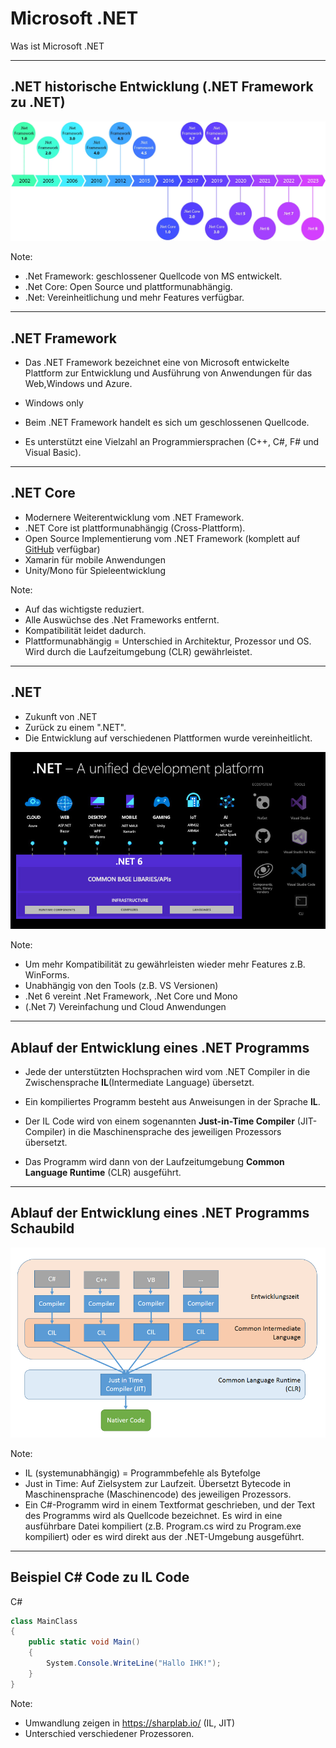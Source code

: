 # Microsoft .NET

Was ist Microsoft .NET

---

<!-- .slide: class="left" -->
## .NET historische Entwicklung (.NET Framework zu .NET)

![.NET historische Entwicklung](images/DotNetHistory.png)

Note:
* .Net Framework: geschlossener Quellcode von MS entwickelt.
* .Net Core: Open Source und plattformunabhängig.
* .Net: Vereinheitlichung und mehr Features verfügbar.

---

<!-- .slide: class="left" -->
## .NET Framework

* Das .NET Framework bezeichnet eine von Microsoft entwickelte Plattform zur Entwicklung und Ausführung von Anwendungen für das Web,Windows und Azure.

* Windows only

* Beim .NET Framework handelt es sich um geschlossenen Quellcode.

* Es unterstützt eine Vielzahl an Programmiersprachen (C++, C#, F# und Visual Basic).

---

<!-- .slide: class="left" -->
## .NET Core

* Modernere Weiterentwicklung vom .NET Framework.
* .NET Core ist plattformunabhängig (Cross-Plattform).
* Open Source Implementierung vom .NET Framework (komplett auf [GitHub](https://github.com/dotnet) verfügbar)
* Xamarin für mobile Anwendungen
* Unity/Mono für Spieleentwicklung


Note: 
* Auf das wichtigste reduziert.
* Alle Auswüchse des .Net Frameworks entfernt.
* Kompatibilität leidet dadurch.
* Plattformunabhängig = Unterschied in Architektur, Prozessor und OS. Wird durch die Laufzeitumgebung (CLR) gewährleistet.

---

<!-- .slide: class="left" -->
## .NET

* Zukunft von .NET
* Zurück zu einem ".NET".
* Die Entwicklung auf verschiedenen Plattformen wurde vereinheitlicht.

![.NET](images/DotNet.jpg)

Note: 
* Um mehr Kompatibilität zu gewährleisten wieder mehr Features z.B. WinForms.
* Unabhängig von den Tools (z.B. VS Versionen)
* .Net 6 vereint .Net Framework, .Net Core und Mono
* (.Net 7) Vereinfachung und Cloud Anwendungen

---

<!-- .slide: class="left" -->
## Ablauf der Entwicklung eines .NET Programms

* Jede der unterstützten Hochsprachen wird vom .NET Compiler in die Zwischensprache **IL**(Intermediate Language) übersetzt.

* Ein kompiliertes Programm besteht aus Anweisungen in der Sprache **IL**.

* Der IL Code wird von einem sogenannten **Just-in-Time Compiler** (JIT-Compiler) in die Maschinensprache des jeweiligen Prozessors übersetzt.

* Das Programm wird dann von der Laufzeitumgebung **Common Language Runtime** (CLR) ausgeführt.

---

<!-- .slide: class="left" -->
## Ablauf der Entwicklung eines .NET Programms Schaubild

![DotNet Compiler CIL zu nativem Code](images/DotNetCILCompiler.png)

Note: 
* IL (systemunabhängig) = Programmbefehle als Bytefolge
* Just in Time: Auf Zielsystem zur Laufzeit. Übersetzt Bytecode in Maschinensprache (Maschinencode) des jeweiligen Prozessors.
* Ein C#-Programm wird in einem Textformat geschrieben, und der Text des Programms wird als Quellcode bezeichnet. Es wird in eine ausführbare Datei kompiliert (z.B. Program.cs wird zu Program.exe kompiliert) oder es wird direkt aus der .NET-Umgebung ausgeführt.

---

<!-- .slide: class="left" -->
## Beispiel C\# Code zu IL Code

C#

```csharp []
class MainClass
{
    public static void Main()
    {
        System.Console.WriteLine("Hallo IHK!");
    }
}
```

Note: 
* Umwandlung zeigen in https://sharplab.io/ (IL, JIT)
* Unterschied verschiedener Prozessoren.